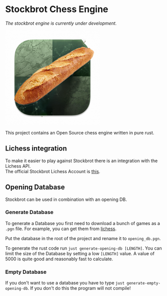# Stockbrot Chess Engine

*The stockbrot engine is currently under development.*

![Logo](https://github.com/Ondolin/stockbrot/blob/master/Stockbrot.png?raw=true)

This project contains an Open Source chess engine written in pure rust.

## Lichess integration

To make it easier to play against Stockbrot there is an integration with the Lichess API.  
The official Stockbrot Lichess Account is [this](https://lichess.org/@/StockbrotEngine).

## Opening Database

Stockbrot can be used in combination with an opening DB.

### Generate Database

To generate a Database you first need to download a bunch of games as a `.pgn` file. For example, you can get them from [lichess](https://database.lichess.org).

Put the database in the root of the project and rename it to `opening_db.pgn`.

To generate the rust code run `just generate-opening-db [LENGTH]`. You can limit the size of the Database by setting a low `[LENGTH]` value. A value of 5000 is quite good and reasonably fast to calculate.

### Empty Database

If you don't want to use a database you have to type `just generate-empty-opening-db`. If you don't do this the program will not compile!